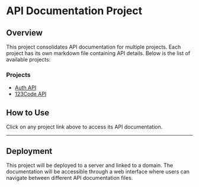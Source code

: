 # API Documentation Project

## Overview
This project consolidates API documentation for multiple projects. Each project has its own markdown file containing API details. Below is the list of available projects:

### Projects

- [Auth API](./auth.md)
- [123Code API](./123code.md)

## How to Use
Click on any project link above to access its API documentation.

---

## Deployment
This project will be deployed to a server and linked to a domain. The documentation will be accessible through a web interface where users can navigate between different API documentation files.
